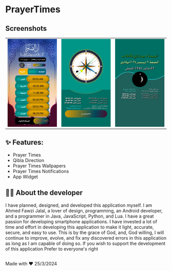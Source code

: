 # PrayerTimes 
## Screenshots

<table style="width:100%">
  <tr>
    <td><img src="PrayerTimes/preview/ScreenshotsMain.png"/></th>
    <td><img src="PrayerTimes/preview/screenshotsmain1.png"/></th>
    <td><img src="PrayerTimes/preview/screenshotsmain2.png"/></th>
  </tr>
</table>
 

## :sparkles: Features:

- Prayer Times
- Qibla Direction
- Prayer Times Wallpapers
- Prayer Times Notifications
- App Widget


## 👨‍💻 About the developer
 I have planned, designed, and developed this application myself. I am Ahmed Fawzi Jalal, a lover of design, programming, an Android developer, and a programmer in Java, JavaScript, Python, and Lua. I have a great passion for developing smartphone applications. I have invested a lot of time and effort in developing this application to make it light, accurate, secure, and easy to use. This is by the grace of God, and, God willing, I will continue to improve, evolve, and fix any discovered errors in this application as long as I am capable of doing so. If you wish to support the development of this application Prefer to everyone's right
 ##

Made with :heart: 25/3/2024

